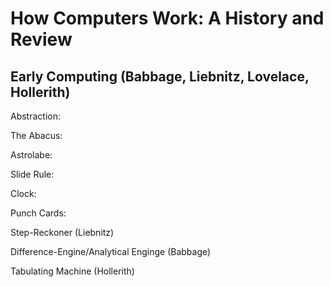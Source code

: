 # How Computers Work: A History and Review


## Early Computing (Babbage, Liebnitz, Lovelace, Hollerith)
Abstraction:

The Abacus:

Astrolabe:

Slide Rule:

Clock:

Punch Cards:

Step-Reckoner (Liebnitz)

Difference-Engine/Analytical Enginge (Babbage)

Tabulating Machine (Hollerith)



